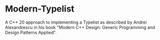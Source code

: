 # Modern-Typelist
A C++ 20 approach to implementing a Typelist as described by Andrei Alexandrescu in his book "Modern C++ Design: Generic Programming and Design Patterns Applied". 
